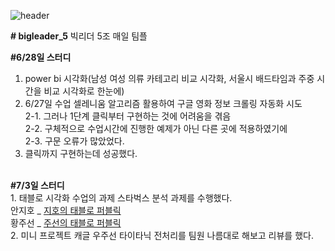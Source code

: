 ![header](https://capsule-render.vercel.app/api?type=waving&color=auto&height=300&section=header&text=Big%20Leader%20Five&fontSize=90)

<b># bigleader_5</b>
빅리더 5조 매일 팀플 

<b>#6/28일 스터디</b>
1. power bi 시각화(남성 여성 의류 카테고리 비교 시각화, 서울시 배드타임과 주중 시간을 비교 시각화로 한눈에)
2. 6/27일 수업 셀레니움 알고리즘 활용하여 구글 영화 정보 크롤링 자동화 시도<br/>
  2-1. 그러나 1단계 클릭부터 구현하는 것에 어려움을 겪음<br/>
  2-2. 구체적으로 수업시간에 진행한 예제가 아닌 다른 곳에 적용하였기에<br/>
  2-3. 구문 오류가 많았었다. <br/>
3. 클릭까지 구현하는데 성공했다. <br/>
<br/>
<b>#7/3일 스터디</b> <br/>
1. 태블로 시각화 수업의 과제 스타벅스 분석 과제를 수행했다. <br/>
   안지호 _ <a href = 'https://public.tableau.com/app/profile/.26241588'> 지호의 태블로 퍼블릭 </a> <br>
   황주선 _ <a href = 'https://public.tableau.com/app/profile/hwang.joosun'> 주선의 태블로 퍼블릭</a> <br>
2. 미니 프로젝트 캐글 우주선 타이타닉 전처리를 팀원 나름대로 해보고 리뷰를 했다. <br/>
